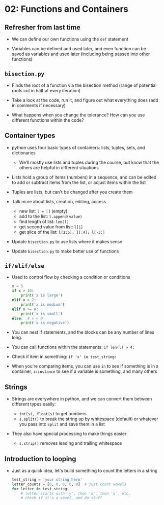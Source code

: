 02: Functions and Containers
================================================================================

Refresher from last time
--------------------------------------------------------------------------------

- We can define our own functions using the `def` statement

- Variables can be defined and used later, and even function can be saved as
  variables and used later (including being passed into other functions)


`bisection.py`
--------------------------------------------------------------------------------

- Finds the root of a function via the bisection method (range of potential
  roots cut in half at every iteration)

- Take a look at the code, run it, and figure out what everything does (add in
  comments if necessary)

- What happens when you change the tolerance? How can you use different
  functions within the code?


Container types
--------------------------------------------------------------------------------

- python uses four basic types of containers: lists, tuples, sets, and
  dictionaries
  - We'll mostly use lists and tuples during the course, but know that the
    others are helpful in different situations

- Lists hold a group of items (numbers) in a sequence, and can be edited to add
  or subtract items from the list, or adjust items within the list

- Tuples are lists, but can't be changed after you create them

- Talk more about lists, creation, editing, access
  - new list: `l = []` (empty)
  - add to the list: `l.append(value)`
  - find length of list: `len(l)`
  - get second value from list: `l[1]`
  - get slice of the list: `l[2:5]; l[:4]; l[-3:]`

- Update `bisection.py` to use lists where it makes sense

- Update `bisection.py` to make better use of functions


`if/elif/else`
--------------------------------------------------------------------------------

- Used to control flow by checking a condition or conditions
  ```python
  x = 5
  if x > 10:
      print('x is large')
  elif x > 2:
      print('x is medium')
  elif x >= 0:
      print('x is small')
  else:  # x < 0
      print('x is negative')
  ```

- You can nest if statements, and the blocks can be any number of lines long.

- You can call functions within the statements: `if len(l) > 4:`

- Check if item in something: `if 'x' in test_string:`

- When you're comparing items, you can use `in` to see if something is in a
  container, `isinstance` to see if a variable is something, and many others


Strings
--------------------------------------------------------------------------------

- Strings are everywhere in python, and we can convert them between different
  types easily:
  - `int(s), float(s)` to get numbers
  - `s.split()` to break the string up by whitespace (default) or whatever you
    pass into `split` and save them in a list

- They also have special processing to make things easier:
  - `s.strip()` removes leading and trailing whitespace


Introduction to looping
--------------------------------------------------------------------------------

- Just as a quick idea, let's build something to count the letters in a string
  ```python
  test_string = 'your string here'
  letter_counts = [0, 0, 0, 0, 0]  # just count vowels
  for letter in test_string:
      # letter starts with 'y', then 'o', then 'u', etc.
      # check if it's a vowel, and do stuff
  ```